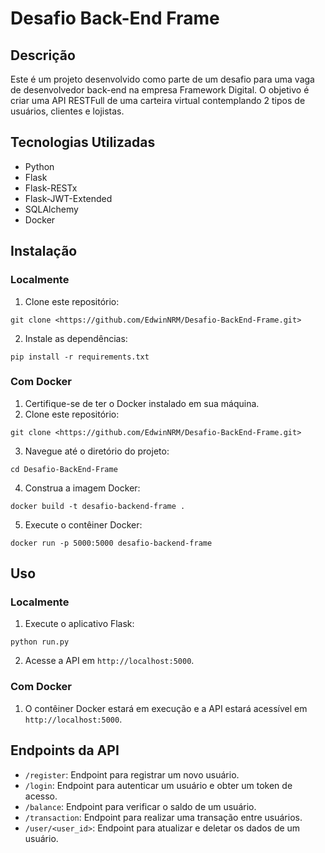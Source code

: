 # Desafio Back-End Frame

## Descrição

Este é um projeto desenvolvido como parte de um desafio para uma vaga de desenvolvedor back-end na empresa Framework Digital. O objetivo é criar uma API RESTFull de uma carteira virtual contemplando 2 tipos de usuários, clientes e lojistas.

## Tecnologias Utilizadas

- Python
- Flask
- Flask-RESTx
- Flask-JWT-Extended
- SQLAlchemy
- Docker

## Instalação

### Localmente

1. Clone este repositório:

```
git clone <https://github.com/EdwinNRM/Desafio-BackEnd-Frame.git>

```

2. Instale as dependências:

```
pip install -r requirements.txt

```

### Com Docker

1. Certifique-se de ter o Docker instalado em sua máquina.
2. Clone este repositório:

```
git clone <https://github.com/EdwinNRM/Desafio-BackEnd-Frame.git>

```

3. Navegue até o diretório do projeto:

```
cd Desafio-BackEnd-Frame

```

4. Construa a imagem Docker:

```
docker build -t desafio-backend-frame .

```

5. Execute o contêiner Docker:

```
docker run -p 5000:5000 desafio-backend-frame

```

## Uso

### Localmente

1. Execute o aplicativo Flask:

```
python run.py

```

2. Acesse a API em `http://localhost:5000`.

### Com Docker

1. O contêiner Docker estará em execução e a API estará acessível em `http://localhost:5000`.

## Endpoints da API

- `/register`: Endpoint para registrar um novo usuário.
- `/login`: Endpoint para autenticar um usuário e obter um token de acesso.
- `/balance`: Endpoint para verificar o saldo de um usuário.
- `/transaction`: Endpoint para realizar uma transação entre usuários.
- `/user/<user_id>`: Endpoint para atualizar e deletar os dados de um usuário.